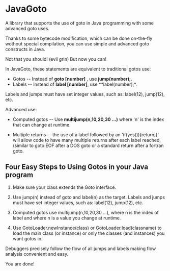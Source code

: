 JavaGoto
========

A library that supports the use of goto in Java programming with some advanced goto uses.

Thanks to some bytecode modification, which can be done on-the-fly wothout special compilation, you can use simple and advanced goto constructs in Java.

Not that you should! (evil grin) But now you can!

In JavaGoto, these statements are equivalent to traditional gotos use:

* Gotos            -- Instead of **goto [number]** , use **jump(number);**.
* Labels           -- Instead of **label [number]**, use **label(number);*.

Labels and jumps must have set integer values, such as: label(12), jump(12), etc.

Advanced use:
* Computed gotos   -- Use **multijump(n,10,20,30 …)** where 'n' is the index that can change at runtime.

* Multiple returns -- the use of a label followed by an 'if(yes()){return;}' will allow code to have many multiple returns after each label reached, (similar to goto:EOF after a DOS goto or a standard return after a fortran goto.



Four Easy Steps to Using Gotos in your Java program
----------------------------------------------------

1. Make sure your class extends the Goto interface.

2. Use jump(n) instead of goto and label(n) as the target. Labels and jumps must have set integer values, such as: label(12), jump(12), etc.

3. Computed gotos use multijump(n,10,20,30 …), where n is the index of label and where n is a value you change at runtime.

4. Use GotoLoader.newInstance(class) or GotoLoader.load(classname)  to load the main class (or instance) or only the classes (and instances) you want gotos in.

Debuggers precisely follow the flow of all jumps and labels making flow analysis convenient and easy.

You are done!
